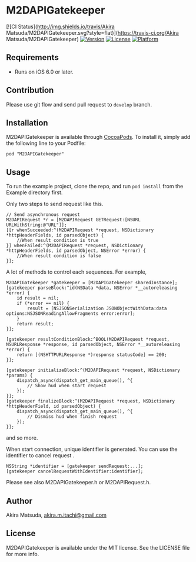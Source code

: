 # M2DAPIGatekeeper

[![CI Status](http://img.shields.io/travis/Akira Matsuda/M2DAPIGatekeeper.svg?style=flat)](https://travis-ci.org/Akira Matsuda/M2DAPIGatekeeper)
[![Version](https://img.shields.io/cocoapods/v/M2DAPIGatekeeper.svg?style=flat)](http://cocoadocs.org/docsets/M2DAPIGatekeeper)
[![License](https://img.shields.io/cocoapods/l/M2DAPIGatekeeper.svg?style=flat)](http://cocoadocs.org/docsets/M2DAPIGatekeeper)
[![Platform](https://img.shields.io/cocoapods/p/M2DAPIGatekeeper.svg?style=flat)](http://cocoadocs.org/docsets/M2DAPIGatekeeper)

## Requirements

- Runs on iOS 6.0 or later.

## Contribution

Please use git flow and send pull request to `develop` branch.

## Installation

M2DAPIGatekeeper is available through [CocoaPods](http://cocoapods.org). To install
it, simply add the following line to your Podfile:

    pod "M2DAPIGatekeeper"

## Usage

To run the example project, clone the repo, and run `pod install` from the Example directory first.

Only two steps to send request like this.

	// Send asynchronous request
	M2DAPIRequest *r = [M2DAPIRequest GETRequest:[NSURL URLWithString:@"URL"]];
	[[r whenSucceeded:^(M2DAPIRequest *request, NSDictionary *httpHeaderFields, id parsedObject) {
		//When result condition is true
	}] whenFailed:^(M2DAPIRequest *request, NSDictionary *httpHeaderFields, id parsedObject, NSError *error) {
		//When result condition is false
	}];

A lot of methods to control each sequences.
For example,

	M2DAPIGatekeeper *gatekeeper = [M2DAPIGatekeeper sharedInstance];
	[gatekeeper parseBlock:^id(NSData *data, NSError *__autoreleasing *error) {
		id result = nil;
		if (*error == nil) {
			result = [NSJSONSerialization JSONObjectWithData:data options:NSJSONReadingAllowFragments error:error];
		}
		return result;
	}];
	
	[gatekeeper resultConditionBlock:^BOOL(M2DAPIRequest *request, NSURLResponse *response, id parsedObject, NSError *__autoreleasing *error) {
		return [(NSHTTPURLResponse *)response statusCode] == 200;
	}];

	[gatekeeper initializeBlock:^(M2DAPIRequest *request, NSDictionary *params) {
		dispatch_async(dispatch_get_main_queue(), ^{
			// Show hud when start request
		});
	}];
	[gatekeeper finalizeBlock:^(M2DAPIRequest *request, NSDictionary *httpHeaderField, id parsedObject) {
		dispatch_async(dispatch_get_main_queue(), ^{
			// Dismiss hud when finish request
		});
	}];

and so more.

When start connection, unique identifier is generated.
You can use the identifier to cancel request .

	NSString *identifier = [gatekeeper sendRequest:...];
	[gatekeeper cancelRequestWithIdentifier:identifier];

Please see also M2DAPIGatekeeper.h or M2DAPIRequest.h.

## Author

Akira Matsuda, akira.m.itachi@gmail.com

## License

M2DAPIGatekeeper is available under the MIT license. See the LICENSE file for more info.
